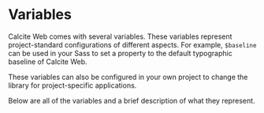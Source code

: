 # Variables

Calcite Web comes with several variables. These variables represent project-standard configurations of different aspects. For example, `$baseline` can be used in your Sass to set a property to the default typographic baseline of Calcite Web.

These variables can also be configured in your own project to change the library for project-specific applications.

Below are all of the variables and a brief description of what they represent.
